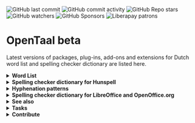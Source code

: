 ![GitHub last commit](https://img.shields.io/github/last-commit/opentaal/opentaal-beta)
![GitHub commit activity](https://img.shields.io/github/commit-activity/y/opentaal/opentaal-beta)
![GitHub Repo stars](https://img.shields.io/github/stars/opentaal/opentaal-beta)
![GitHub watchers](https://img.shields.io/github/watchers/opentaal/opentaal-beta)
![GitHub Sponsors](https://img.shields.io/github/sponsors/opentaal)
![Liberapay patrons](https://img.shields.io/liberapay/patrons/opentaal)

# OpenTaal beta

Latest versions of packages, plug-ins, add-ons and extensions for Dutch word
list and spelling checker dictionary are listed here.

<details>
  <summary>
    <b>Word List</b>
  </summary>
  <br>
  
  - [Debian](https://packages.debian.org/search?keywords=wdutch)
  - [Ubuntu](https://packages.ubuntu.com/search?keywords=wdutch)
  - Manually: Upgrade by downloading [wordlist.txt](https://raw.githubusercontent.com/OpenTaal/opentaal-wordlist/master/wordlist.txt) and saving that file as     `/usr/share/dict/dutch`.
  
  <br>
</details>

<details>
  <summary>
    <b>Spelling checker dictionary for Hunspell</b>
  </summary>
  <br>
  
- [Debian](https://packages.debian.org/search?keywords=hunspell-nl)
- [Ubuntu](https://packages.ubuntu.com/search?keywords=hunspell-nl)
- Manually: Upgrade by downloading [nl.dic](https://raw.githubusercontent.com/OpenTaal/opentaal-hunspell/master/nl.dic) and save that file as `/usr/share/hunspell  /nl.dic` and by dowloading [nl.aff](https://raw.githubusercontent.com/OpenTaal/opentaal-hunspell/master/nl.aff) and save that file as `/usr/share/hunspell/nl.aff`.
  
  <br>
</details>

<details>
  <summary>
    <b>Hyphenation patterns</b>
  </summary>
  <br>
  
- [Debian](https://packages.debian.org/search?keywords=hyphen-nl)
- [Ubuntu](https://packages.ubuntu.com/search?keywords=hyphen-nl)
  
  <br>
</details>

<details>
  <summary>
    <b>Spelling checker dictionary for LibreOffice and OpenOffice.org</b>
  </summary>
  <br>
  
- [LibreOffice Extension File](https://github.com/OpenTaal/opentaal-beta/raw/main/opentaal-nl_2.20.21_beta.oxt)
- [LibreOffice Extension Page](https://extensions.libreoffice.org/en/extensions/show/5711)
  
Install it via `Tools / Extension Manager... / Add`.
  
**Note that this requires a restart of your office suite!**

![Extension Manager](images/extension-manager.png)
  
  <br>
</details>

<details>
  <summary>
    <b>See also</b>
  </summary>
  <br>
  
- https://bugs.documentfoundation.org/show_bug.cgi?id=139388
- https://cgit.freedesktop.org/libreoffice/dictionaries/tree/Dictionary_nl.mk or
https://cgit.freedesktop.org/libreoffice/dictionaries/plain/Dictionary_nl.mk
- https://cgit.freedesktop.org/libreoffice/dictionaries/tree/nl_NL or
https://cgit.freedesktop.org/libreoffice/dictionaries/plain/nl_NL/
  
  <br>
</details>

<details>
  <summary>
    <b>Tasks</b>
  </summary>
  <br>
  
- Update hyphenation patterns in OXT
- Add thesaurus to OXT (current thesaurus file needs to be cleaned up first)
- Update https://extensions.openoffice.org/en/project/dutch-spelling-and-hyphenation-dictionary
  
  <br>
</details>

<details>
  <summary>
    <b>Contribute</b>
  </summary>
  <br>
  
Please, help us create free and open Dutch writing tools. Donate tax free to our foundation at [opentaal.org/vrienden-van-opentaal](https://www.opentaal.org/vrienden-van-opentaal) or contact us if you have word lists or database skills to offer.

Donating is also possible with <noscript><a href="https://liberapay.com/opentaal/donate"><img alt="Donate using Liberapay" src="https://liberapay.com/assets/widgets/donate.svg"></a></noscript>
  
  <br>
</details>
